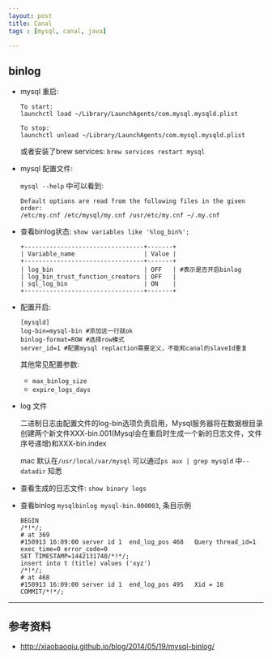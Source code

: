 ```yaml
---
layout: post
title: Canal
tags : [mysql, canal, java]

---
```


## binlog

* mysql 重启:

      To start:
      launchctl load ~/Library/LaunchAgents/com.mysql.mysqld.plist

      To stop:
      launchctl unload ~/Library/LaunchAgents/com.mysql.mysqld.plist


  或者安装了brew services:  `brew services restart mysql`

* mysql 配置文件:

  `mysql --help` 中可以看到:

      Default options are read from the following files in the given order:
      /etc/my.cnf /etc/mysql/my.cnf /usr/etc/my.cnf ~/.my.cnf

* 查看binlog状态: `show variables like '%log_bin%';`

      +---------------------------------+-------+
      | Variable_name                   | Value |
      +---------------------------------+-------+
      | log_bin                         | OFF   | #表示是否开启binlog
      | log_bin_trust_function_creators | OFF   |
      | sql_log_bin                     | ON    |
      +---------------------------------+-------+

* 配置开启:

      [mysqld]
      log-bin=mysql-bin #添加这一行就ok
      binlog-format=ROW #选择row模式
      server_id=1 #配置mysql replaction需要定义，不能和canal的slaveId重复


  其他常见配置参数:

  * `max_binlog_size`
  * `expire_logs_days`

* log 文件

   二进制日志由配置文件的log-bin选项负责启用，Mysql服务器将在数据根目录创建两个新文件XXX-bin.001(Mysql会在重启时生成一个新的日志文件，文件序号递增)和XXX-bin.index

   mac 默认在`/usr/local/var/mysql` 可以通过`ps aux | grep mysqld` 中`--datadir` 知悉


* 查看生成的日志文件: `show binary logs`

* 查看binlog `mysqlbinlog mysql-bin.000003`, 条目示例

      BEGIN
      /*!*/;
      # at 369
      #150913 16:09:00 server id 1  end_log_pos 468   Query thread_id=1 exec_time=0 error_code=0
      SET TIMESTAMP=1442131740/*!*/;
      insert into t (title) values ('xyz')
      /*!*/;
      # at 468
      #150913 16:09:00 server id 1  end_log_pos 495   Xid = 18
      COMMIT/*!*/;

---


## 参考资料

* <http://xiaobaoqiu.github.io/blog/2014/05/19/mysql-binlog/>
